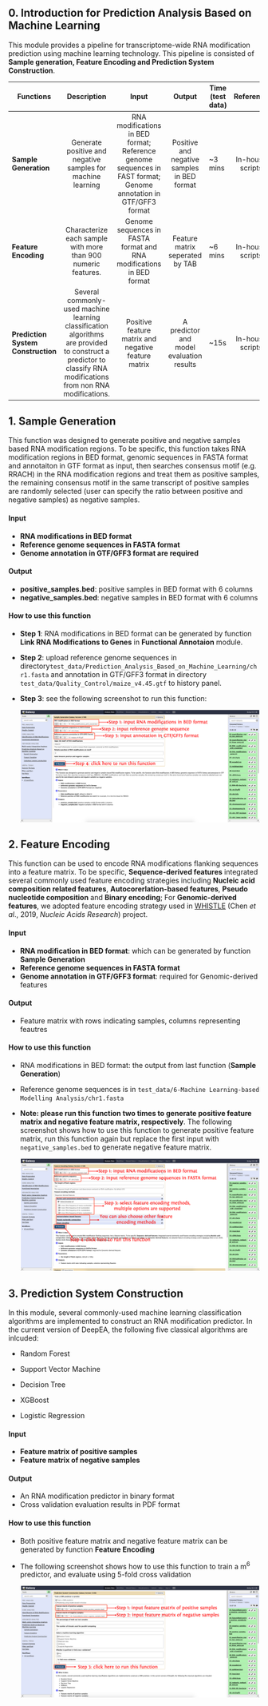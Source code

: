 ## 0. Introduction for Prediction Analysis Based on Machine Learning

This module provides a pipeline for transcriptome-wide RNA modification prediction using machine learning technology. This pipeline is consisted of **Sample generation, Feature Encoding and Prediction System Construction**.

| Functions                          |                       **Description**                        |                          **Input**                           |                 **Output**                  | Time (test data) |  **Reference**   |
| ---------------------------------- | :----------------------------------------------------------: | :----------------------------------------------------------: | :-----------------------------------------: | ---------------- | :--------------: |
| **Sample Generation**              | Generate positive and negative samples for machine learning  | RNA modifications in BED format; Reference genome sequences in FAST format; Genome annotation in GTF/GFF3 format | Positive and negative samples in BED format | ~3 mins          | In-house scripts |
| **Feature Encoding**               | Characterize each sample with more than 900 numeric features. | Genome sequences in FASTA format and RNA modifications in BED format |       Feature matrix seperated by TAB       | ~6 mins          | In-house scripts |
| **Prediction System Construction** | Several commonly-used machine learning classification algorithms are provided to construct a predictor to classify RNA modifications from non RNA modifications. |     Positive feature matrix and negative feature matrix      |  A predictor and model evaluation results   | ~15s             | In-house scripts |

## 1. Sample Generation

This function was designed to generate positive and negative samples based RNA modification regions. To be specific, this function takes RNA modification regions in BED format, genomic sequences in FASTA format and annotaiton in GTF format as input, then searches consensus motif (e.g. RRACH) in the RNA modification regions and treat them as positive samples, the remaining consensus motif in the same transcript of positive samples are randomly selected (user can specify the ratio between positive and negative samples) as negative samples.

#### Input

- **RNA modifications in BED format**
- **Reference genome sequences in FASTA format**
- **Genome annotation in GTF/GFF3 format are required**

#### Output

- **positive_samples.bed**: positive samples in BED format with 6 columns
- **negative_samples.bed**: negative samples in BED format with 6 columns

#### How to use this function

- **Step 1**: RNA modifications in BED format can be generated by function **Link RNA Modifications to Genes** in **Functional Annotaion** module.

- **Step 2**: upload reference genome sequences in directory`test_data/Prediction_Analysis_Based_on_Machine_Learning/chr1.fasta` and annotation  in GTF/GFF3 format  in directory `test_data/Quality_Control/maize_v4.45.gtf` to history panel.

- **Step 3**:  see the following screenshot to run this function:

  ![6-1](../assets/img/6-1.png)

## 2. Feature Encoding

This function can be used to encode RNA modifications flanking sequences into a feature matrix. To be specific, **Sequence-derived features** integrated several commonly used feature encoding strategies including **Nucleic acid composition related features**, **Autocorerlation-based features**, **Pseudo nucleotide composition** and **Binary encoding**; For **Genomic-derived features**, we adopted feature encoding strategy used in <a href="https://academic.oup.com/nar/article/47/7/e41/5319125" target="_blank">WHISTLE</a> (Chen *et al*., 2019, *Nucleic Acids Research*) project.

#### Input

- **RNA modification in BED format**: which can be generated by function **Sample Generation**
- **Reference genome sequences in FASTA format**
- **Genome annotation in GTF/GFF3 format**: required for Genomic-derived features

#### Output

- Feature matrix with rows indicating samples, columns representing feautres 

#### How to use this function

- RNA modifications in BED format: the output from last function (**Sample Generation**)

- Reference genome sequences is in `test_data/6-Machine Learning-based Modelling Analysis/chr1.fasta`

- **Note: please run this function two times to generate positive feature matrix and negative feature matrix, respectively**. The following screenshot shows how to use this function to generate positive feature matrix, run this function again but replace the first input with `negative_samples.bed` to generate negative feature matrix.

  ![6-2](../assets/img/6-2.png)


## 3. **Prediction System Construction** 

In this module, several commonly-used machine learning classification algorithms are implemented to construct an RNA modification predictor. In the current version of DeepEA, the following five classical algorithms are inlcuded:

- Random Forest

- Support Vector Machine

- Decision Tree

- XGBoost

- Logistic Regression

#### Input
- **Feature matrix of positive samples**
- **Feature matrix of negative samples**
#### Output

- An RNA modification predictor in binary format
- Cross validation evaluation results in PDF format

#### How to use this function

- Both positive feature matrix and negative feature matrix can be generated by function **Feature Encoding**

- The following screenshot shows how to use this function to train a m<sup>6</sup> predictor, and evaluate using 5-fold cross validation

  ![6-3](../assets/img/6-3.png)